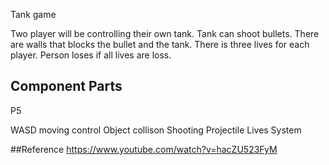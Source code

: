 Tank game

Two player will be controlling their own tank. Tank can shoot bullets. There are walls that blocks the bullet and the tank.
There is three lives for each player. Person loses if all lives are loss.

## Component Parts
P5

WASD moving control
Object collison
Shooting Projectile
Lives System

##Reference 
https://www.youtube.com/watch?v=hacZU523FyM
